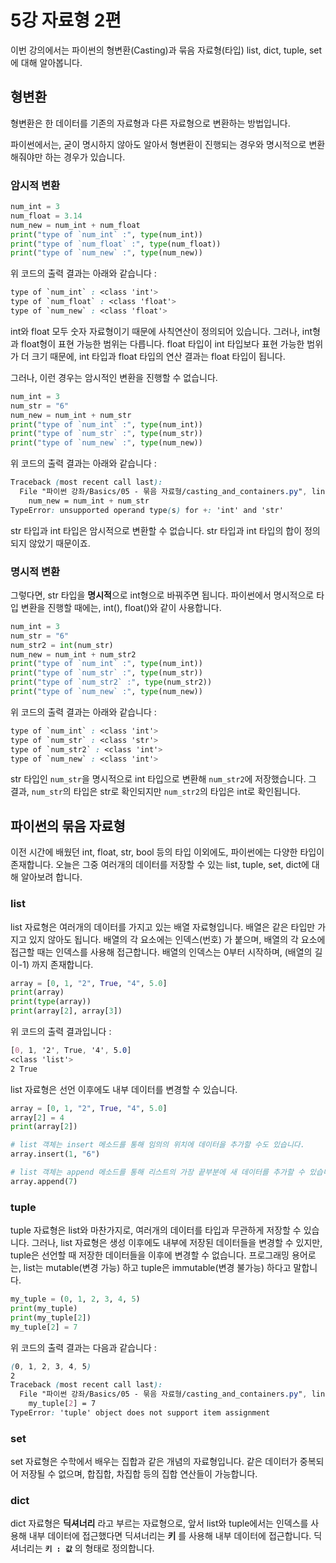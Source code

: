 # 5강 자료형 2편
이번 강의에서는 파이썬의 형변환(Casting)과 묶음 자료형(타입) list, dict, tuple, set 에 대해 알아봅니다.

## 형변환
형변환은 한 데이터를 기존의 자료형과 다른 자료형으로 변환하는 방법입니다.

파이썬에서는, 굳이 명시하지 않아도 알아서 형변환이 진행되는 경우와 명시적으로 변환해줘야만 하는 경우가 있습니다.

### 암시적 변환
```python
num_int = 3
num_float = 3.14
num_new = num_int + num_float
print("type of `num_int` :", type(num_int))
print("type of `num_float` :", type(num_float))
print("type of `num_new` :", type(num_new))
```
위 코드의 출력 결과는 아래와 같습니다 :
```css
type of `num_int` : <class 'int'>
type of `num_float` : <class 'float'>
type of `num_new` : <class 'float'>
```
int와 float 모두 숫자 자료형이기 때문에 사칙연산이 정의되어 있습니다. 그러나, int형과 float형이 표현 가능한 범위는 다릅니다. float 타입이 int 타입보다 표현 가능한 범위가 더 크기 때문에, int 타입과 float 타입의 연산 결과는 float 타입이 됩니다.

그러나, 이런 경우는 암시적인 변환을 진행할 수 없습니다.
```python
num_int = 3
num_str = "6"
num_new = num_int + num_str
print("type of `num_int` :", type(num_int))
print("type of `num_str` :", type(num_str))
print("type of `num_new` :", type(num_new))
```

위 코드의 출력 결과는 아래와 같습니다 : 
```css
Traceback (most recent call last):
  File "파이썬 강좌/Basics/05 - 묶음 자료형/casting_and_containers.py", line 16, in <module>
    num_new = num_int + num_str
TypeError: unsupported operand type(s) for +: 'int' and 'str'
```
str 타입과 int 타입은 암시적으로 변환할 수 없습니다. str 타입과 int 타입의 합이 정의되지 않았기 때문이죠.

### 명시적 변환
그렇다면, str 타입을 **명시적**으로 int형으로 바꿔주면 됩니다.
파이썬에서 명시적으로 타입 변환을 진행할 때에는, int(), float()와 같이 사용합니다.
```python
num_int = 3
num_str = "6"
num_str2 = int(num_str)
num_new = num_int + num_str2
print("type of `num_int` :", type(num_int))
print("type of `num_str` :", type(num_str))
print("type of `num_str2` :", type(num_str2))
print("type of `num_new` :", type(num_new))
```

위 코드의 출력 결과는 아래와 같습니다 :
```css
type of `num_int` : <class 'int'>
type of `num_str` : <class 'str'>
type of `num_str2` : <class 'int'>
type of `num_new` : <class 'int'>
```
str 타입인 `num_str`을 명시적으로 int 타입으로 변환해 `num_str2`에 저장했습니다. 그 결과, `num_str`의 타입은 str로 확인되지만 `num_str2`의 타입은 int로 확인됩니다.

## 파이썬의 묶음 자료형
이전 시간에 배웠던 int, float, str, bool 등의 타입 이외에도, 파이썬에는 다양한 타입이 존재합니다.
오늘은 그중 여러개의 데이터를 저장할 수 있는 list, tuple, set, dict에 대해 알아보려 합니다.

### list
list 자료형은 여러개의 데이터를 가지고 있는 배열 자료형입니다. 배열은 같은 타입만 가지고 있지 않아도 됩니다.
배열의 각 요소에는 인덱스(번호) 가 붙으며, 배열의 각 요소에 접근할 때는 인덱스를 사용해 접근합니다.
배열의 인덱스는 0부터 시작하며, (배열의 길이-1) 까지 존재합니다.
```python
array = [0, 1, "2", True, "4", 5.0]
print(array)
print(type(array))
print(array[2], array[3])
```
위 코드의 출력 결과입니다 :
```css
[0, 1, '2', True, '4', 5.0]
<class 'list'>
2 True
```
list 자료형은 선언 이후에도 내부 데이터를 변경할 수 있습니다.
```python
array = [0, 1, "2", True, "4", 5.0]
array[2] = 4
print(array[2])

# list 객체는 insert 메소드를 통해 임의의 위치에 데이터을 추가할 수도 있습니다.
array.insert(1, "6")

# list 객체는 append 메소드를 통해 리스트의 가장 끝부분에 새 데이터를 추가할 수 있습니다.
array.append(7)
```

### tuple
tuple 자료형은 list와 마찬가지로, 여러개의 데이터를 타입과 무관하게 저장할 수 있습니다. 
그러나, list 자료형은 생성 이후에도 내부에 저장된 데이터들을 변경할 수 있지만, tuple은 선언할 때 저장한 데이터들을 이후에 변경할 수 없습니다.
프로그래밍 용어로는, list는 mutable(변경 가능) 하고 tuple은 immutable(변경 불가능) 하다고 말합니다.
```python
my_tuple = (0, 1, 2, 3, 4, 5)
print(my_tuple)
print(my_tuple[2])
my_tuple[2] = 7
```
위 코드의 출력 결과는 다음과 같습니다 : 
```css
(0, 1, 2, 3, 4, 5)
2
Traceback (most recent call last):
  File "파이썬 강좌/Basics/05 - 묶음 자료형/casting_and_containers.py", line 59, in <module>
    my_tuple[2] = 7
TypeError: 'tuple' object does not support item assignment
```
### set
set 자료형은 수학에서 배우는 집합과 같은 개념의 자료형입니다. 같은 데이터가 중복되어 저장될 수 없으며, 합집합, 차집합 등의 집합 연산들이 가능합니다.

### dict
dict 자료형은 **딕셔너리** 라고 부르는 자료형으로, 앞서 list와 tuple에서는 인덱스를 사용해 내부 데이터에 접근했다면 딕셔너리는 **키** 를 사용해 내부 데이터에 접근합니다.
딕셔너리는 **`키 : 값`** 의 형태로 정의합니다.